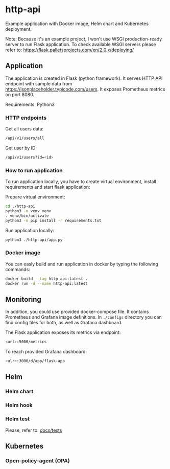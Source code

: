 # http-api

Example application with Docker image, Helm chart and Kubernetes deployment.

Note: Because it's an example project, I won't use WSGI production-ready server to run Flask application. To check available WSGI servers please refer to: https://flask.palletsprojects.com/en/2.0.x/deploying/

## Application

The application is created in Flask (python framework). It serves HTTP API endpoint with sample data from https://jsonplaceholder.typicode.com/users. It exposes Prometheus metrics on port 8080.

Requirements:
Python3

### HTTP endpoints

Get all users data:

```sh
/api/v1/users/all
```

Get user by ID:

```sh
/api/v1/users?id=<id>
```

### How to run application

To run application locally, you have to create virtual environment, install requirements and start flask application:

Prepare virtual environment:

```sh
cd ./http-api
python3 -m venv venv
. venv/bin/activate
python3 -m pip install -r requirements.txt
```

Run application locally:

```sh
python3 ./http-api/app.py
```

### Docker image

You can easly build and run application in docker by typing the following commands:

```sh
docker build --tag http-api:latest .
docker run -d --name http-api:latest
```

## Monitoring

In addition, you could use provided docker-compose file. It contains Prometheus and Grafana image definitions. In `./configs` directory you can find config files for both, as well as Grafana dashboard.

The Flask application exposes its metrics via endpoint:

```sh
<url>:5000/metrics
```

To reach provided Grafana dashboard:

```sh
<ulr>:3000/d/app/flask-app
```

## Helm

### Helm chart

### Helm hook

### Helm test

Please, refer to: [docs/tests](docs/tests.md)

## Kubernetes

### Open-policy-agent (OPA)
